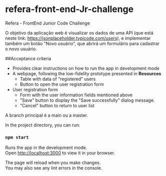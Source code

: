 # refera-front-end-Jr-challenge
Refera - FrontEnd Junior Code Challenge

O objetivo da aplicação web é visualizar os dados de uma API (que está neste link: https://jsonplaceholder.typicode.com/users), e implementar também um botão "Novo usuário", que abrirá um formulário para cadastrar o novo usuário.

##Acceptance criteria
- Provides clear instructions on how to run the app in development mode
- A webpage, following the low-fidelity prototype presented in **Resources**
  - Table with data of "registered" users
  - Button to open the user registration form
- User registration form
  - Form with the user information fields mentioned above
  - "Save" button to display the "Save successfully" dialog message.
  - "Cancel" button to return to user list

A branch principal é a main ou a master.

In the project directory, you can run:

### `npm start`

Runs the app in the development mode.\
Open [http://localhost:3000](http://localhost:3000) to view it in your browser.

The page will reload when you make changes.\
You may also see any lint errors in the console.
